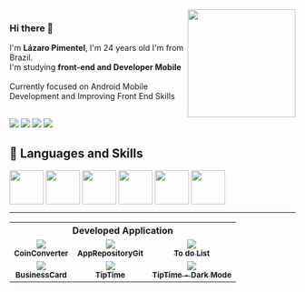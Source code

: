 <img height="190em" src= "https://github-readme-stats.vercel.app/api?username=Drlazinho&show_icons=true&theme=tokyonight" align = "right">

### Hi there 👋
 <p align = "left">
    I'm <strong>Lázaro Pimentel</strong>, I'm 24 years old I'm from Brazil. <br>
    I'm studying <strong>front-end and Developer Mobile</strong> 
    <br>
 <br>Currently focused on Android Mobile Development and
Improving Front End Skills<br>
    <br>
</p> 

<p align="left">
        
  <a href="mailto: lazbonfim@hotmail.com" target="_blank" alt="Gmail">
  <img src="https://img.shields.io/badge/Microsoft_Outlook-0078D4?style=for-the-badge&logo=microsoft-outlook&logoColor=white" /></a>

  <a href="mailto: lazbonfim1@gmail.com" target="_blank" alt="Gmail">
  <img src="https://img.shields.io/badge/Gmail-D14836?style=for-the-badge&logo=gmail&logoColor=white" /></a>

  <a href="https://www.linkedin.com/in/l%C3%A1zaro-bonfim-872709210/" target="_blank" alt="Linkedin">
  <img src="https://img.shields.io/badge/LinkedIn-0077B5?style=for-the-badge&logo=linkedin&logoColor=white" /></a>

  <a href="tel: +55 71 992938275" target="_blank" alt="WhatsApp">
  <img src="https://img.shields.io/badge/WhatsApp-25D366?style=for-the-badge&logo=whatsapp&logoColor=white"/></a>
</p>  
<h2>🚀 Languages and Skills </h2>
<div>
    <img src="https://cdn.jsdelivr.net/gh/devicons/devicon/icons/csharp/csharp-original.svg" align = "center" heigth="50" width="60">
    <img src="https://cdn.jsdelivr.net/gh/devicons/devicon/icons/javascript/javascript-original.svg" align = "center" heigth="50" width="60">
    <img src="https://cdn.jsdelivr.net/gh/devicons/devicon/icons/html5/html5-original.svg" align = "center" heigth="50" width="60">
    <img src="https://cdn.jsdelivr.net/gh/devicons/devicon/icons/css3/css3-original.svg" align = "center" heigth="50" width="60">
    <img src="https://cdn.jsdelivr.net/gh/devicons/devicon/icons/kotlin/kotlin-original.svg" align = "center" heigth="50" width="60">
    <img src="https://cdn.jsdelivr.net/gh/devicons/devicon/icons/android/android-original.svg" align = "center" heigth="50" width="60">   
</div>

<hr>
<table>
 <tr><th colspan="4">Developed Application</th></tr>
    <td align="center">
      <a href="https://github.com/Drlazinho/CoinConverter">
        <img src="https://media.giphy.com/media/iw3lmP1LPrYDuLxKuI/giphy.gif?cid=790b7611b293b6b8edfad8cc83189d6d2616db41affd44a2&rid=giphy.gif&ct=g"/><br>
        <sub>
          <b>CoinConverter</b>
        </sub>
      </a><br>
    </td>
    <td align="center">
      <a href="https://github.com/Drlazinho/AppRepositoryGit">
        <img src="https://media.giphy.com/media/SOqocd5Zg3wkLjo7Ak/giphy.gif"/><br>
        <sub>
          <b>AppRepositoryGit</b>
        </sub>
      </a><br>
    </td>
   <td align="center">
      <a href="https://github.com/Drlazinho/ToDoList_Kotlin">
        <img src="https://media.giphy.com/media/q1K7O4JxHKb4mm7Qky/giphy.gif?cid=790b7611c892a256b0efbb4e87fa7ef60859bab8f16661e2&rid=giphy.gif&ct=g"/><br>
        <sub>
          <b>To do List</b>
        </sub>
      </a><br>
    </td>
  </tr>
  <tr></tr>
    <td align="center">
      <a href="https://github.com/Drlazinho/BusinessCard_Kotlin">
        <img src="https://media.giphy.com/media/w8c3EiEozwiAN9AG4W/giphy.gif"/><br>
        <sub>
          <b>BusinessCard</b>
        </sub>
      </a><br>
    </td>
    <td align="center">
      <a href="https://github.com/Drlazinho/TipTime">
        <img src="https://media.giphy.com/media/gWWdcncsiXt5DHwdcW/giphy.gif""/><br>
        <sub>
          <b>TipTime</b>
        </sub>
      </a><br>
    </td>
   <td align="center">
      <a href="https://github.com/Drlazinho/TipTime">
        <img src="https://media.giphy.com/media/jHAG4G4sV0z6BkjsbQ/giphy.gif"/><br>
        <sub>
          <b>TipTime - Dark Mode</b>
        </sub>
      </a><br>
    </td>
  </tr>
</table>


<!--
    <img height="190em" src="https://github-readme-stats.vercel.app/api/top-langs/?username=Drlazinho&layout=compact">

**Drlazinho/Drlazinho** is a ✨ _special_ ✨ repository because its `README.md` (this file) appears on your GitHub profile.

Here are some ideas to get you started:

- 🔭 I’m currently working on ...
- 🌱 I’m currently learning ...
- 👯 I’m looking to collaborate on ...
- 🤔 I’m looking for help with ...
- 💬 Ask me about ...
- 📫 How to reach me: ...
- 😄 Pronouns: ...
- ⚡ Fun fact: ...
-->
